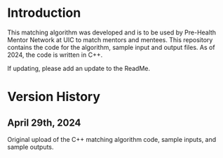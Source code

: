 # Introduction
This matching algorithm was developed and is to be used by Pre-Health Mentor Network at UIC to match mentors and mentees. This repository contains the code for the algorithm, sample input and output files. As of 2024, the code is written in C++.

If updating, please add an update to the ReadMe.

# Version History
## April 29th, 2024
Original upload of the C++ matching algorithm code, sample inputs, and sample outputs. 
